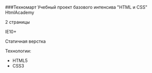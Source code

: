 ###Техномарт
Учебный проект базового интенсива "HTML и CSS" HtmlAcademy


2 страницы

IE10+

Статичная верстка

Технологии:
- HTML5
- CSS3